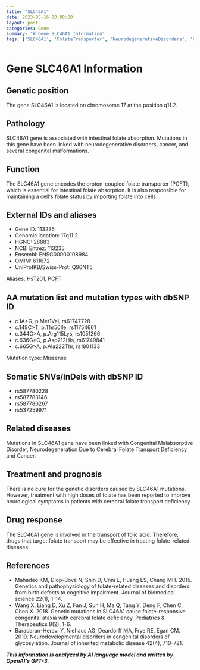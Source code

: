 ```yaml
---
title: "SLC46A1"
date: 2023-05-16 00:00:00
layout: post
categories: Gene
summary: "# Gene SLC46A1 Information"
tags: ['SLC46A1', 'FolateTransporter', 'NeurodegenerativeDisorders', 'Cancer', 'CongenitalMalabsorptiveDisorder', 'CerebralFolateTransportDeficiency', 'FolateRelatedDiseases', 'HighDoseFolateTherapy']
---
```


# Gene SLC46A1 Information

## Genetic position
The gene SLC46A1 is located on chromosome 17 at the position q11.2.

## Pathology
SLC46A1 gene is associated with intestinal folate absorption. Mutations in this gene have been linked with neurodegenerative disorders, cancer, and several congenital malformations.

## Function
The SLC46A1 gene encodes the proton-coupled folate transporter (PCFT), which is essential for intestinal folate absorption. It is also responsible for maintaining a cell's folate status by importing folate into cells.

## External IDs and aliases
- Gene ID: 113235
- Genomic location: 17q11.2
- HGNC: 28883
- NCBI Entrez: 113235
- Ensembl: ENSG00000108984 
- OMIM: 611672
- UniProtKB/Swiss-Prot: Q96NT5

Aliases: HsT201, PCFT

## AA mutation list and mutation types with dbSNP ID
- c.1A>G, p.Met1Val, rs61747728
- c.149C>T, p.Thr50Ile, rs11754661
- c.344G>A, p.Arg115Lys, rs1051266
- c.636G>C, p.Asp212His, rs61749841
- c.665G>A, p.Ala222Thr, rs1801133

Mutation type: Missense

## Somatic SNVs/InDels with dbSNP ID
- rs587780228
- rs587783146
- rs587780267
- rs537259971

## Related diseases
Mutations in SLC46A1 gene have been linked with Congenital Malabsorptive Disorder, Neurodegeneration Due to Cerebral Folate Transport Deficiency and Cancer.

## Treatment and prognosis
There is no cure for the genetic disorders caused by SLC46A1 mutations. However, treatment with high doses of folate has been reported to improve neurological symptoms in patients with cerebral folate transport deficiency.

## Drug response
The SLC46A1 gene is involved in the transport of folic acid. Therefore, drugs that target folate transport may be effective in treating folate-related diseases.

## References
- Mahadeo KM, Diop-Bove N, Shin D, Unni E, Huang ES, Chang MH. 2015. Genetics and pathophysiology of folate-related diseases and disorders: from birth defects to cognitive impairment. Journal of biomedical science 22(1), 1-14.
- Wang X, Liang D, Xu Z, Fan J, Sun H, Ma Q, Tang Y, Deng F, Chen C, Chen X. 2018. Genetic mutations in SLC46A1 cause folate-responsive congenital ataxia with cerebral folate deficiency. Pediatrics & Therapeutics 8(2), 1-6.
- Baradaran-Heravi Y, Niehaus AG, Deardorff MA, Frye RE, Egan CM. 2019. Neurodevelopmental disorders in congenital disorders of glycosylation. Journal of inherited metabolic disease 42(4), 710-721.

**_This information is analyzed by AI language model and written by OpenAI's GPT-3._**